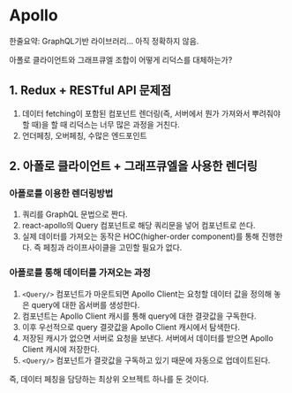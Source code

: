 # Apollo

한줄요약: GraphQL기반 라이브러리... 아직 정확하지 않음.

아폴로 클라이언트와 그래프큐엘 조합이 어떻게 리덕스를 대체하는가?

## 1. Redux + RESTful API 문제점
1. 데이터 fetching이 포함된 컴포넌트 렌더링(즉, 서버에서 뭔가 가져와서 뿌려줘야할 때)을 할 때 리덕스는 너무 많은 과정을 거친다.
2. 언더페칭, 오버페칭, 수많은 엔드포인트

## 2. 아폴로 클라이언트 + 그래프큐엘을 사용한 렌더링
### 아폴로를 이용한 렌더링방법
1. 쿼리를 GraphQL 문법으로 짠다.
2. react-apollo의 Query 컴포넌트로 해당 쿼리문을 넣어 컴포넌트로 쓴다.
3. 실제 데이터를 가져오는 동작은 HOC(higher-order component)를 통해 진행한다. 즉 페칭과 라이프사이클을 고민할 필요가 없다.
### 아폴로를 통해 데이터를 가져오는 과정

1. `<Query/>` 컴포넌트가 마운트되면 Apollo Client는 요청할 데이터 값을 정의해 놓은 query에 대한 옵서버를 생성한다.
2. 컴포넌트는 Apollo Client 캐시를 통해 query에 대한 결괏값을 구독한다.
3. 이후 우선적으로 query 결괏값을 Apollo Client 캐시에서 탐색한다.
4. 저장된 캐시가 없으면 서버로 요청을 보낸다. 서버에서 데이터를 받으면 Apollo Client 캐시에 저장한다.
5. `<Query/>` 컴포넌트가 결괏값을 구독하고 있기 때문에 자동으로 업데이트된다.

즉, 데이터 페칭을 담당하는 최상위 오브젝트 하나를 둔 것이다.
